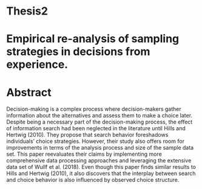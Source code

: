 # Thesis2

# Empirical re-analysis of sampling strategies in decisions from experience.
# Abstract
Decision-making is a complex process where decision-makers gather information about the alternatives and assess them to make a choice later. Despite being a necessary part of the decision-making process, the effect of information search had been neglected in the literature until Hills and Hertwig (2010). They propose that search behavior foreshadows individuals’ choice strategies. However, their study also offers room for improvements in terms of the analysis process and size of the sample data set. This paper reevaluates their claims by implementing more comprehensive data processing approaches and leveraging the extensive data set of Wullf et al. (2018). Even though this paper finds similar results to Hills and Hertwig (2010), it also discovers that the interplay between search and choice behavior is also influenced by observed choice structure.  